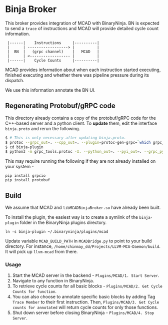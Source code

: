 # Binja Broker

This broker provides integration of MCAD with BinaryNinja. BN is expected to send a `trace` of instructions and MCAD will provide detailed cycle count information.  

```
 |------|    Instructions     |----------|
 |      | ------------------> |          |
 |  BN  |   (grpc channel)    |   MCAD   |
 |      | <------------------ |          |
 |------|    Cycle Counts     |----------|
```

MCAD provides information about when each instruction started executing, finished executing and whether there was pipeline pressure during its dispatch.  

We use this information annotate the BN UI.  

## Regenerating Protobuf/gRPC code

This directory already contains a copy of the protobuf/gRPC code for the C++-based server and a python client. To **update** them, edit the interface `binja.proto` and rerun the following.  

```bash
$ # This is only necessary after updating binja.proto.
$ protoc --grpc_out=. --cpp_out=. --plugin=protoc-gen-grpc=`which grpc_cpp_plugin` binja.proto
$ cd binja-plugin
$ python3 -m grpc_tools.protoc -I. --python_out=. --pyi_out=. --grpc_python_out=. ../binja.proto
```

This may require running the following if they are not already installed on your system -  
```
pip install grpcio
pip install protobuf
```

## Build

We assume that MCAD and `libMCADBinjaBroker.so` have already been built.  

To install the plugin, the easiest way is to create a symlink of the `binja-plugin` folder in the BinaryNinja plugins directory.  

```
ln -s binja-plugin ~/.binaryninja/plugins/mcad
```

Update variable `MCAD_BUILD_PATH` in `MCADBridge.py` to point to your build directory. For instance, `/home/chinmay_dd/Projects/LLVM-MCA-Daemon/build`. It will pick up `llvm-mcad` from there.

### Usage

1. Start the MCAD server in the backend - `Plugins/MCAD/1. Start Server`.
2. Navigate to any function in BinaryNinja.
3. To retrieve cycle counts for all basic blocks - `Plugins/MCAD/2. Get Cycle Counts for function`.
4. You can also choose to annotate specific basic blocks by adding Tag `Trace Member` to their first instruction.
   Then, `Plugins/MCAD/3. Get Cycle counts for annotated` will return cycle counts for only those functions.
5. Shut down server before closing BinaryNinja - `Plugins/MCAD/4. Stop Server`.

